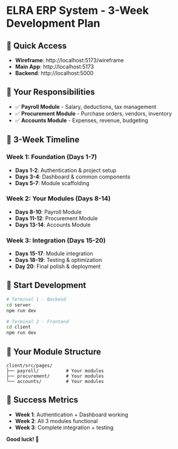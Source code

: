 # ELRA ERP System - 3-Week Development Plan

## 🎯 **Quick Access**

- **Wireframe**: http://localhost:5173/wireframe
- **Main App**: http://localhost:5173
- **Backend**: http://localhost:5000

## 👥 **Your Responsibilities**

- ✅ **Payroll Module** - Salary, deductions, tax management
- ✅ **Procurement Module** - Purchase orders, vendors, inventory
- ✅ **Accounts Module** - Expenses, revenue, budgeting

## 📅 **3-Week Timeline**

### **Week 1: Foundation (Days 1-7)**

- **Days 1-2**: Authentication & project setup
- **Days 3-4**: Dashboard & common components
- **Days 5-7**: Module scaffolding

### **Week 2: Your Modules (Days 8-14)**

- **Days 8-10**: Payroll Module
- **Days 11-12**: Procurement Module
- **Days 13-14**: Accounts Module

### **Week 3: Integration (Days 15-20)**

- **Days 15-17**: Module integration
- **Days 18-19**: Testing & optimization
- **Day 20**: Final polish & deployment

## 🚀 **Start Development**

```bash
# Terminal 1 - Backend
cd server
npm run dev

# Terminal 2 - Frontend
cd client
npm run dev
```

## 📁 **Your Module Structure**

```
client/src/pages/
├── payroll/          # Your modules
├── procurement/      # Your modules
└── accounts/         # Your modules
```

## 🎯 **Success Metrics**

- **Week 1**: Authentication + Dashboard working
- **Week 2**: All 3 modules functional
- **Week 3**: Complete integration + testing

**Good luck! 🚀**


